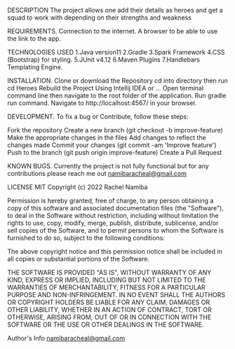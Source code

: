 DESCRIPTION
The project allows one add their details as heroes and get a squad to work with depending on their strengths and weakness

REQUIREMENTS.
Connection to the internet.
A browser to be able to use the link to the app.

TECHNOLOGIES USED
1.Java version11
2.Gradle
3.Spark Framework
4.CSS (Bootstrap) for styling.
5.JUnit v4.12
6.Maven Plugins
7.Handlebars Templating Engine.

INSTALLATION.
Clone or download the Repository
cd into directory then run cd Heroes
Rebuild the Project Using Intellij IDEA or ...
Open terminal command line then navigate to the root folder of the application.
Run gradle run command.
Navigate to http://localhost:4567/ in your browser.

DEVELOPMENT.
To fix a bug or Contribute, follow these steps:

Fork the repository
Create a new branch (git checkout -b improve-feature)
Make the appropriate changes in the files
Add changes to reflect the changes made
Commit your changes (git commit -am 'Improve feature')
Push to the branch (git push origin improve-feature)
Create a Pull Request

KNOWN BUGS.
Currently the project is not fully functional but for any contributions please reach me out namibaracheal@gmail.com 

LICENSE
MIT Copyright (c) 2022 Rachel Namiba

Permission is hereby granted, free of charge, to any person obtaining a copy of this software and associated documentation files (the "Software"),
to deal in the Software without restriction, including without limitation the rights to use, copy, modify, merge, publish, distribute, sublicense,
and/or sell copies of the Software, and to permit persons to whom the Software is furnished to do so, subject to the following conditions:

The above copyright notice and this permission notice shall be included in all copies or substantial portions of the Software.

THE SOFTWARE IS PROVIDED "AS IS", WITHOUT WARRANTY OF ANY KIND, EXPRESS OR IMPLIED, INCLUDING BUT NOT LIMITED TO THE WARRANTIES OF MERCHANTABILITY,
FITNESS FOR A PARTICULAR PURPOSE AND NON-INFRINGEMENT. IN NO EVENT SHALL THE AUTHORS OR COPYRIGHT HOLDERS BE LIABLE FOR ANY CLAIM, DAMAGES OR
OTHER LIABILITY, WHETHER IN AN ACTION OF CONTRACT, TORT OR OTHERWISE, ARISING FROM, OUT OF OR IN CONNECTION WITH THE SOFTWARE OR THE USE OR
OTHER DEALINGS IN THE SOFTWARE.

Author's Info
namibaracheal@gmail.com
